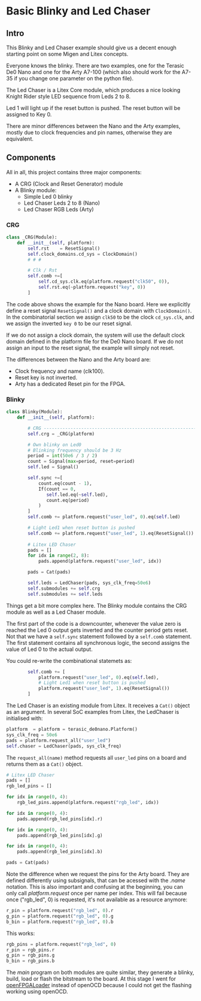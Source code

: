 # Basic Blinky and Led Chaser

## Intro

This Blinky and Led Chaser example should give us a decent enough starting point on some Migen and Litex concepts.

Everyone knows the blinky. There are two examples, one for the Terasic De0 Nano and one for the Arty A7-100 (which also should work for the A7-35 if you change one parameter on the python file).

The Led Chaser is a Litex Core module, which produces a nice looking Knight Rider style LED sequence from Leds 2 to 8.

Led 1 will light up if the reset button is pushed. The reset button will be assigned to Key 0.

There are minor differences between the Nano and the Arty examples, mostly due to clock frequencies and pin names, otherwise they are equivalent.

## Components

All in all, this project contains three major components:
- A CRG (Clock and Reset Generator) module
- A Blinky module:
    - Simple Led 0 blinky
    - Led Chaser Leds 2 to 8 (Nano)
    - Led Chaser RGB Leds (Arty)

### CRG

```python
class _CRG(Module):
    def __init__(self, platform):
        self.rst    = ResetSignal()
        self.clock_domains.cd_sys = ClockDomain()
        # # #

        # Clk / Rst
        self.comb +=[
            self.cd_sys.clk.eq(platform.request("clk50", 0)),
            self.rst.eq(~platform.request("key", 0))
        ]
```

The code above shows the example for the Nano board. Here we explicitly define a reset signal `ResetSignal()` and a clock domain with `ClockDomain()`. In the combinatorial section we assign `clk50` to be the clock `cd_sys.clk`, and we assign the inverted `key 0` to be our reset signal.

If we do not assign a clock domain, the system will use the default clock domain defined in the platform file for the De0 Nano board. If we do not assign an input to the reset signal, the example will simply not reset.

The differences between the Nano and the Arty board are:
- Clock frequency and name (clk100).
- Reset key is not inverted.
- Arty has a dedicated Reset pin for the FPGA.

### Blinky

```python
class Blinky(Module):
    def __init__(self, platform):

        # CRG --------------------------------------------------------------------------------------
        self.crg = _CRG(platform)

        # Own blinky on Led0
        # Blinking frequency should be 3 Hz
        period = int(50e6 / 3 / 2)
        count = Signal(max=period, reset=period)
        self.led = Signal()

        self.sync +=[
            count.eq(count - 1),
            If(count == 0,
               self.led.eq(~self.led),
               count.eq(period)
            )
        ]
        self.comb += platform.request("user_led", 0).eq(self.led)

        # Light Led1 when reset button is pushed
        self.comb += platform.request("user_led", 1).eq(ResetSignal())
        
        # Litex LED Chaser
        pads = []
        for idx in range(2, 8):
            pads.append(platform.request("user_led", idx))

        pads = Cat(pads)

        self.leds = LedChaser(pads, sys_clk_freq=50e6)
        self.submodules += self.crg
        self.submodules += self.leds
```

Things get a bit more complex here. The Blinky module contains the CRG module as well as a Led Chaser module.

The first part of the code is a downcounter, whenever the value zero is reached the Led 0 output gets inverted and the counter period gets reset. Not that we have a `self.sync` statement followed by a `self.comb` statement. The first statement contains all synchronous logic, the second assigns the value of Led 0 to the actual output.

You could re-write the combinational statemets as:
```python
        self.comb += [
            platform.request("user_led", 0).eq(self.led),
            # Light Led1 when reset button is pushed
            platform.request("user_led", 1).eq(ResetSignal())
        ]
```

The Led Chaser is an existing module from Litex. It receives a `Cat()` object as an argument. In several SoC examples from Litex, the LedChaser is initialised with:
```python
platform  = platform = terasic_de0nano.Platform()
sys_clk_freq = 50e6
pads = platform.request_all("user_led")
self.chaser = LedChaser(pads, sys_clk_freq)
```

The `request_all(name)` method requests all `user_led` pins on a board and returns them as a `Cat()` object.

```python
# Litex LED Chaser
pads = []
rgb_led_pins = []

for idx in range(0, 4):
    rgb_led_pins.append(platform.request("rgb_led", idx))

for idx in range(0, 4):
    pads.append(rgb_led_pins[idx].r)

for idx in range(0, 4):
    pads.append(rgb_led_pins[idx].g)

for idx in range(0, 4):
    pads.append(rgb_led_pins[idx].b)

pads = Cat(pads)
```
Note the difference when we request the pins for the Arty board. They are defined differently using subsignals, that can be acessed with the _.name_ notation. This is also important and confusing at the beginning, you can only call _platform.request_ once per name per index. This will fail because once ("rgb_led", 0) is requested, it's not available as a resource anymore:
```python
r_pin = platform.request("rgb_led", 0).r
g_pin = platform.request("rgb_led", 0).g
b_bin = platform.request("rgb_led", 0).b
```
This works:
```python
rgb_pins = platform.request("rgb_led", 0)
r_pin = rgb_pins.r
g_pin = rgb_pins.g
b_bin = rgb_pins.b
```
The _main_ program on both modules are quite similar, they generate a blinky, build, load or flash the bitstream to the board. At this stage I went for [openFPGALoader](https://trabucayre.github.io/openFPGALoader/guide/first-steps.html) instead of openOCD because I could not get the flashing working using openOCD.
